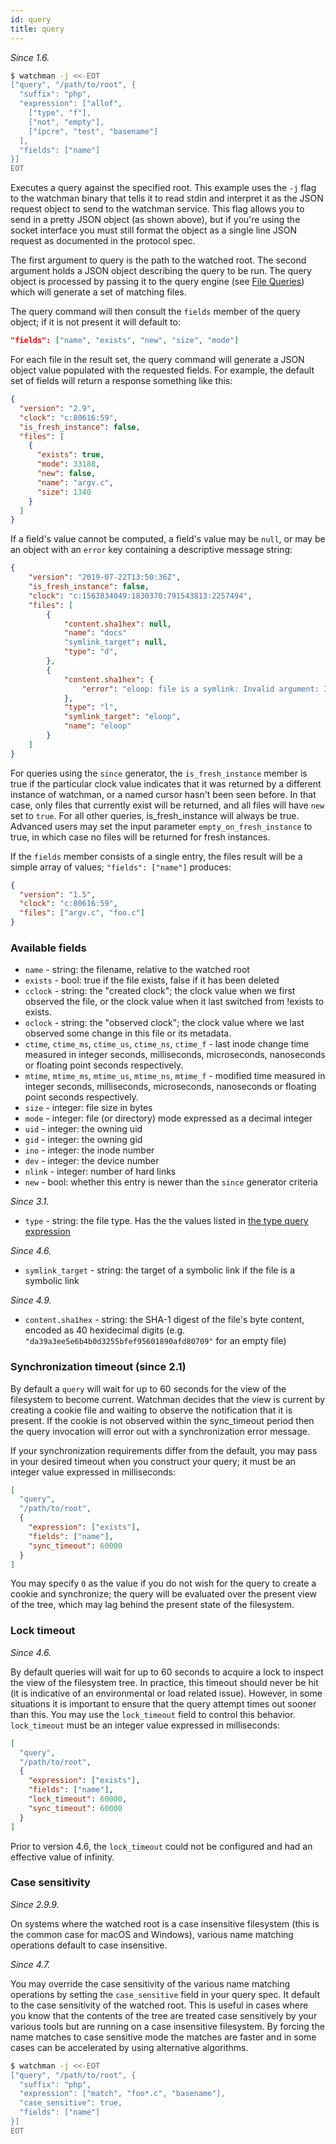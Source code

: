```yaml
---
id: query
title: query
---
```


_Since 1.6._

```bash
$ watchman -j <<-EOT
["query", "/path/to/root", {
  "suffix": "php",
  "expression": ["allof",
    ["type", "f"],
    ["not", "empty"],
    ["ipcre", "test", "basename"]
  ],
  "fields": ["name"]
}]
EOT
```

Executes a query against the specified root. This example uses the `-j` flag
to the watchman binary that tells it to read stdin and interpret it as the
JSON request object to send to the watchman service. This flag allows you to
send in a pretty JSON object (as shown above), but if you're using the socket
interface you must still format the object as a single line JSON request as
documented in the protocol spec.

The first argument to query is the path to the watched root. The second
argument holds a JSON object describing the query to be run. The query object
is processed by passing it to the query engine (see
[File Queries](file-query)) which will generate a set of matching files.

The query command will then consult the `fields` member of the query object;
if it is not present it will default to:

```json
"fields": ["name", "exists", "new", "size", "mode"]
```

For each file in the result set, the query command will generate a JSON object
value populated with the requested fields. For example, the default set of
fields will return a response something like this:

```json
{
  "version": "2.9",
  "clock": "c:80616:59",
  "is_fresh_instance": false,
  "files": [
    {
      "exists": true,
      "mode": 33188,
      "new": false,
      "name": "argv.c",
      "size": 1340
    }
  ]
}
```

If a field's value cannot be computed, a field's value may be `null`, or may
be an object with an `error` key containing a descriptive message string:

```json
{
    "version": "2019-07-22T13:50:36Z",
    "is_fresh_instance": false,
    "clock": "c:1563834049:1830370:791543813:2257494",
    "files": [
        {
            "content.sha1hex": null,
            "name": "docs"
            "symlink_target": null,
            "type": "d",
        },
        {
            "content.sha1hex": {
                "error": "eloop: file is a symlink: Invalid argument: Invalid argument"
            },
            "type": "l",
            "symlink_target": "eloop",
            "name": "eloop"
        }
    ]
}
```

For queries using the `since` generator, the `is_fresh_instance` member is
true if the particular clock value indicates that it was returned by a
different instance of watchman, or a named cursor hasn't been seen before. In
that case, only files that currently exist will be returned, and all files
will have `new` set to `true`. For all other queries, is_fresh_instance will
always be true. Advanced users may set the input parameter
`empty_on_fresh_instance` to true, in which case no files will be returned for
fresh instances.

If the `fields` member consists of a single entry, the files result will be a
simple array of values; `"fields": ["name"]` produces:

```json
{
  "version": "1.5",
  "clock": "c:80616:59",
  "files": ["argv.c", "foo.c"]
}
```

### Available fields

- `name` - string: the filename, relative to the watched root
- `exists` - bool: true if the file exists, false if it has been deleted
- `cclock` - string: the "created clock"; the clock value when we first
  observed the file, or the clock value when it last switched from !exists to
  exists.
- `oclock` - string: the "observed clock"; the clock value where we last
  observed some change in this file or its metadata.
- `ctime`, `ctime_ms`, `ctime_us`, `ctime_ns`, `ctime_f` - last inode change
  time measured in integer seconds, milliseconds, microseconds, nanoseconds or
  floating point seconds respectively.
- `mtime`, `mtime_ms`, `mtime_us`, `mtime_ns`, `mtime_f` - modified time
  measured in integer seconds, milliseconds, microseconds, nanoseconds or
  floating point seconds respectively.
- `size` - integer: file size in bytes
- `mode` - integer: file (or directory) mode expressed as a decimal integer
- `uid` - integer: the owning uid
- `gid` - integer: the owning gid
- `ino` - integer: the inode number
- `dev` - integer: the device number
- `nlink` - integer: number of hard links
- `new` - bool: whether this entry is newer than the `since` generator
  criteria

_Since 3.1._

- `type` - string: the file type. Has the the values listed in
  [the type query expression](type)

_Since 4.6._

- `symlink_target` - string: the target of a symbolic link if the file is a
  symbolic link

_Since 4.9._

- `content.sha1hex` - string: the SHA-1 digest of the file's byte content,
  encoded as 40 hexidecimal digits (e.g.
  `"da39a3ee5e6b4b0d3255bfef95601890afd80709"` for an empty file)

### Synchronization timeout (since 2.1)

By default a `query` will wait for up to 60 seconds for the view of the
filesystem to become current. Watchman decides that the view is current by
creating a cookie file and waiting to observe the notification that it is
present. If the cookie is not observed within the sync_timeout period then the
query invocation will error out with a synchronization error message.

If your synchronization requirements differ from the default, you may pass in
your desired timeout when you construct your query; it must be an integer
value expressed in milliseconds:

```json
[
  "query",
  "/path/to/root",
  {
    "expression": ["exists"],
    "fields": ["name"],
    "sync_timeout": 60000
  }
]
```

You may specify `0` as the value if you do not wish for the query to create a
cookie and synchronize; the query will be evaluated over the present view of
the tree, which may lag behind the present state of the filesystem.

### Lock timeout

_Since 4.6._

By default queries will wait for up to 60 seconds to acquire a lock to inspect
the view of the filesystem tree. In practice, this timeout should never be hit
(it is indicative of an environmental or load related issue). However, in some
situations it is important to ensure that the query attempt times out sooner
than this. You may use the `lock_timeout` field to control this behavior.
`lock_timeout` must be an integer value expressed in milliseconds:

```json
[
  "query",
  "/path/to/root",
  {
    "expression": ["exists"],
    "fields": ["name"],
    "lock_timeout": 60000,
    "sync_timeout": 60000
  }
]
```

Prior to version 4.6, the `lock_timeout` could not be configured and had an
effective value of infinity.

### Case sensitivity

_Since 2.9.9._

On systems where the watched root is a case insensitive filesystem (this is
the common case for macOS and Windows), various name matching operations
default to case insensitive.

_Since 4.7._

You may override the case sensitivity of the various name matching operations
by setting the `case_sensitive` field in your query spec. It default to the
case sensitivity of the watched root. This is useful in cases where you know
that the contents of the tree are treated case sensitively by your various
tools but are running on a case insensitive filesystem. By forcing the name
matches to case sensitive mode the matches are faster and in some cases can be
accelerated by using alternative algorithms.

```bash
$ watchman -j <<-EOT
["query", "/path/to/root", {
  "suffix": "php",
  "expression": ["match", "foo*.c", "basename"],
  "case_sensitive": true,
  "fields": ["name"]
}]
EOT
```
